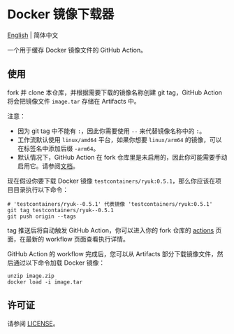 # Docker 镜像下载器

[English](README.md) | 简体中文

一个用于缓存 Docker 镜像文件的 GitHub Action。

## 使用

fork 并 clone 本仓库，并根据需要下载的镜像名称创建 git tag，GitHub Action 将会把镜像文件 `image.tar` 存储在 Artifacts 中。

注意：
- 因为 git tag 中不能有 `:`，因此你需要使用 `--` 来代替镜像名称中的 `:`。
- 工作流默认使用 `linux/amd64` 平台，如果你想要 `linux/arm64` 的镜像，可以在标签名中添加后缀 `-arm64`。
- 默认情况下，GitHub Action 在 fork 仓库里是未启用的，因此你可能需要手动启用它。请参阅[文档](https://docs.github.com/en/actions/using-workflows/disabling-and-enabling-a-workflow?tool=webui#enabling-a-workflow)。

现在假设你要下载 Docker 镜像 `testcontainers/ryuk:0.5.1`，那么你应该在项目目录执行以下命令：

```shell
# 'testcontainers/ryuk--0.5.1' 代表镜像 'testcontainers/ryuk:0.5.1'
git tag testcontainers/ryuk--0.5.1
git push origin --tags
```

tag 推送后将自动触发 GitHub Action，你可以进入你的 fork 仓库的 [actions](https://github.com/whhe/docker-images-downloader/actions) 页面，在最新的 workflow 页面查看执行详情。

GitHub Action 的 workflow 完成后，您可以从 Artifacts 部分下载镜像文件，然后通过以下命令加载 Docker 镜像：

```shell
unzip image.zip
docker load -i image.tar
```

## 许可证

请参阅 [LICENSE](LICENSE)。